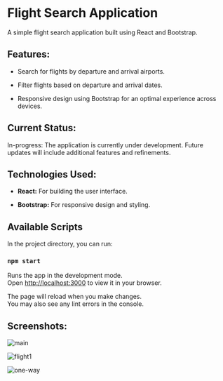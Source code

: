 # Flight Search Application

A simple flight search application built using React and Bootstrap. 

<h2 >Features: </h2> 

- Search for flights by departure and arrival airports.

- Filter flights based on departure and arrival dates.

- Responsive design using Bootstrap for an optimal experience across devices.

<h2>Current Status: </h2>
In-progress: The application is currently under development. Future updates will include additional features and refinements.

<h2>Technologies Used: </h2>

- <b>React:</b> For building the user interface.

- <b>Bootstrap:</b> For responsive design and styling.

<h2>Available Scripts</h2> 

In the project directory, you can run:

### `npm start`

Runs the app in the development mode.\
Open [http://localhost:3000](http://localhost:3000) to view it in your browser.

The page will reload when you make changes.\
You may also see any lint errors in the console.

<h2>Screenshots: </h2>

![main](https://github.com/user-attachments/assets/ab432780-07ac-452a-8fa5-da20a899ef88)

![flight1](https://github.com/user-attachments/assets/0a1096b0-dced-4585-b79e-d39d14568f58)

![one-way](https://github.com/user-attachments/assets/c79b7367-f27b-4292-a593-cde236b0193f)
